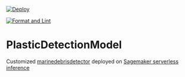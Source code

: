 [![Deploy](https://github.com/OceanEcoWatch/PlasticDetectionModel/actions/workflows/deploy_prod.yml/badge.svg?event=deployment)](https://github.com/OceanEcoWatch/PlasticDetectionModel/actions/workflows/deploy_prod.yml)


[![Format and Lint](https://github.com/OceanEcoWatch/sagemaker_deploy/actions/workflows/format_lint.yml/badge.svg)](https://github.com/OceanEcoWatch/sagemaker_deploy/actions/workflows/format_lint.yml)

# PlasticDetectionModel

Customized [marinedebrisdetector](https://github.com/MarcCoru/marinedebrisdetector/tree/main) deployed on [Sagemaker serverless inference](https://docs.aws.amazon.com/sagemaker/latest/dg/serverless-endpoints.html)
